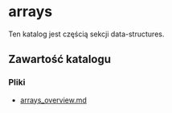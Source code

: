# arrays

Ten katalog jest częścią sekcji data-structures.

## Zawartość katalogu

### Pliki

- [arrays_overview.md](arrays_overview.md)

